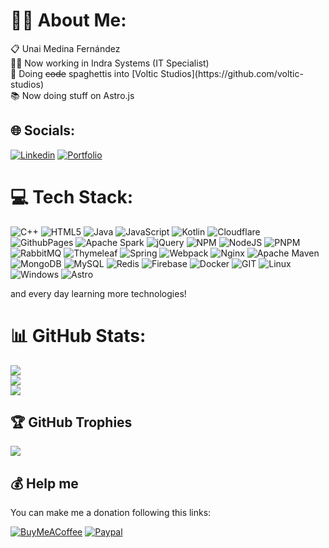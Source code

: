 # 👨‍💻 About Me:
<div>📋 Unai Medina Fernández
<div>👷‍♂️ Now working in Indra Systems (IT Specialist)</div>
<div>🍝 Doing <del>code</del> spaghettis into [Voltic Studios](https://github.com/voltic-studios)</div>
<div>📚 Now doing stuff on Astro.js</div>



## 🌐 Socials:

[![Linkedin](https://img.shields.io/badge/LinkedIn-0077B5?style=for-the-badge&logo=linkedin&logoColor=white)](https://www.linkedin.com/in/unai-medina-fdez/)
[![Portfolio](https://img.shields.io/badge/Personal%20Portfolio-blue?style=for-the-badge&logo=wolfram&logoColor=white)](https://unai.lol)

# 💻 Tech Stack:
![C++](https://img.shields.io/badge/_-CPP-F34B7D.svg?style=for-the-badge)
![HTML5](https://img.shields.io/badge/html5-%23E34F26.svg?style=for-the-badge&logo=html5&logoColor=white) 
![Java](https://img.shields.io/badge/java-%23ED8B00.svg?style=for-the-badge&logo=openjdk&logoColor=white) 
![JavaScript](https://img.shields.io/badge/javascript-%23323330.svg?style=for-the-badge&logo=javascript&logoColor=%23F7DF1E) 
![Kotlin](https://img.shields.io/badge/kotlin-%237F52FF.svg?style=for-the-badge&logo=kotlin&logoColor=white) 
![Cloudflare](https://img.shields.io/badge/Cloudflare-F38020?style=for-the-badge&logo=Cloudflare&logoColor=white) 
![GithubPages](https://img.shields.io/badge/github%20pages-121013?style=for-the-badge&logo=github&logoColor=white) 
![Apache Spark](https://img.shields.io/badge/Apache%20Spark-FDEE21?style=for-the-badge&logo=apachespark&logoColor=black) 
![jQuery](https://img.shields.io/badge/jquery-%230769AD.svg?style=for-the-badge&logo=jquery&logoColor=white) 
![NPM](https://img.shields.io/badge/NPM-%23CB3837.svg?style=for-the-badge&logo=npm&logoColor=white) 
![NodeJS](https://img.shields.io/badge/node.js-6DA55F?style=for-the-badge&logo=node.js&logoColor=white) 
![PNPM](https://img.shields.io/badge/pnpm-%234a4a4a.svg?style=for-the-badge&logo=pnpm&logoColor=f69220) 
![RabbitMQ](https://img.shields.io/badge/rabbitmq-FF6600?style=for-the-badge&logo=rabbitmq&logoColor=white) 
![Thymeleaf](https://img.shields.io/badge/Thymeleaf-%23005C0F.svg?style=for-the-badge&logo=Thymeleaf&logoColor=white) 
![Spring](https://img.shields.io/badge/Spring-6DB33F?style=for-the-badge&logo=spring&logoColor=white)
![Webpack](https://img.shields.io/badge/webpack-%238DD6F9.svg?style=for-the-badge&logo=webpack&logoColor=black) 
![Nginx](https://img.shields.io/badge/nginx-%23009639.svg?style=for-the-badge&logo=nginx&logoColor=white) 
![Apache Maven](https://img.shields.io/badge/Apache%20Maven-C71A36?style=for-the-badge&logo=Apache%20Maven&logoColor=white) 
![MongoDB](https://img.shields.io/badge/MongoDB-%234ea94b.svg?style=for-the-badge&logo=mongodb&logoColor=white) 
![MySQL](https://img.shields.io/badge/mysql-%2300000f.svg?style=for-the-badge&logo=mysql&logoColor=white) 
![Redis](https://img.shields.io/badge/redis-%23DD0031.svg?style=for-the-badge&logo=redis&logoColor=white) 
![Firebase](https://img.shields.io/badge/Firebase-039BE5?style=for-the-badge&logo=Firebase&logoColor=white) 
![Docker](https://img.shields.io/badge/docker-%230db7ed.svg?style=for-the-badge&logo=docker&logoColor=white) 
![GIT](https://img.shields.io/badge/Git-fc6d26?style=for-the-badge&logo=git&logoColor=white)
![Linux](https://img.shields.io/badge/Linux-FCC624?style=for-the-badge&logo=linux&logoColor=black)
![Windows](https://img.shields.io/badge/Windows-0078D6?style=for-the-badge&logo=microsoft&logoColor=white)
![Astro](https://img.shields.io/badge/astro-%232C2052.svg?style=for-the-badge&logo=astro&logoColor=white)

and every day learning more technologies!


# 📊 GitHub Stats:
![](https://github-readme-stats.vercel.app/api?username=unaimedina&theme=dark&hide_border=false&include_all_commits=true&count_private=true)<br/>
![](https://github-readme-streak-stats.herokuapp.com/?user=unaimedina&theme=dark&hide_border=false)<br/>
![](https://github-readme-stats.vercel.app/api/top-langs/?username=unaimedina&theme=dark&hide_border=false&include_all_commits=true&count_private=true&layout=compact)

## 🏆 GitHub Trophies
![](https://github-profile-trophy.vercel.app/?username=unaimedina&theme=radical&no-frame=false&no-bg=true&margin-w=4)

  ## 💰 Help me
  You can make me a donation following this links:

  [![BuyMeACoffee](https://img.shields.io/badge/Buy%20Me%20a%20Coffee-ffdd00?style=for-the-badge&logo=buy-me-a-coffee&logoColor=black)](https://www.buymeacoffee.com/unaimedina) 
  [![Paypal](https://img.shields.io/badge/PayPal-00457C?style=for-the-badge&logo=paypal&logoColor=white)](https://www.paypal.me/0GHz) 
